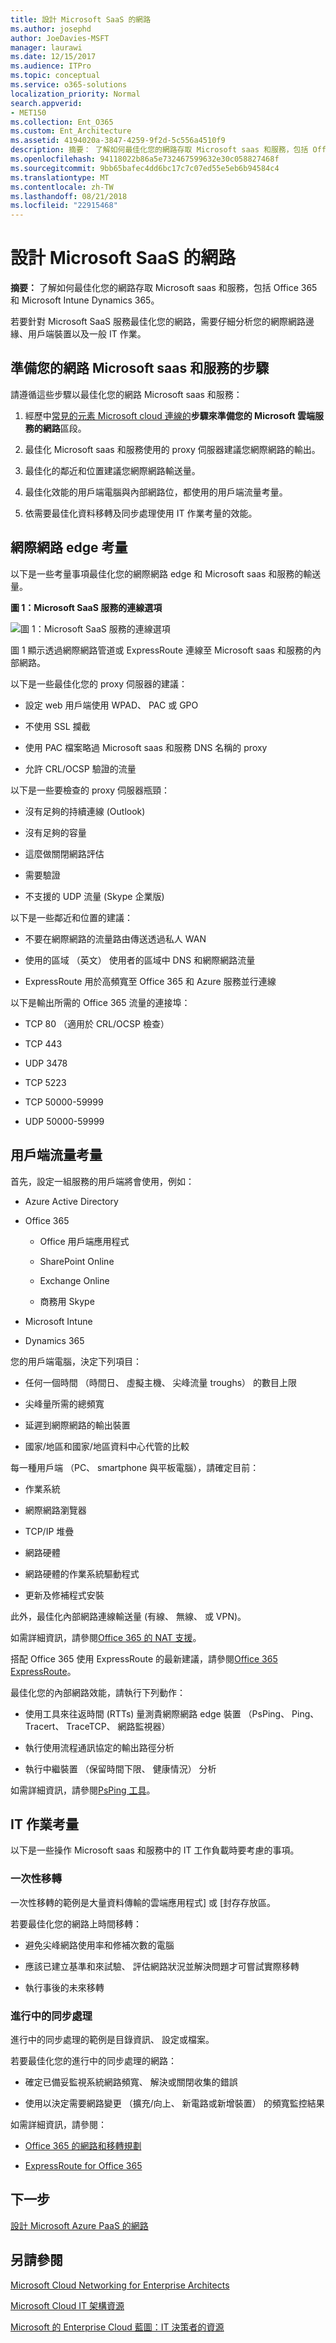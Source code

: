 ```yaml
---
title: 設計 Microsoft SaaS 的網路
ms.author: josephd
author: JoeDavies-MSFT
manager: laurawi
ms.date: 12/15/2017
ms.audience: ITPro
ms.topic: conceptual
ms.service: o365-solutions
localization_priority: Normal
search.appverid:
- MET150
ms.collection: Ent_O365
ms.custom: Ent_Architecture
ms.assetid: 4194020a-3847-4259-9f2d-5c556a4510f9
description: 摘要： 了解如何最佳化您的網路存取 Microsoft saas 和服務，包括 Office 365 和 Microsoft Intune Dynamics 365。
ms.openlocfilehash: 94118022b86a5e732467599632e30c058827468f
ms.sourcegitcommit: 9bb65bafec4dd6bc17c7c07ed55e5eb6b94584c4
ms.translationtype: MT
ms.contentlocale: zh-TW
ms.lasthandoff: 08/21/2018
ms.locfileid: "22915468"
---
```

# <a name="designing-networking-for-microsoft-saas"></a>設計 Microsoft SaaS 的網路

 **摘要：** 了解如何最佳化您的網路存取 Microsoft saas 和服務，包括 Office 365 和 Microsoft Intune Dynamics 365。
  
若要針對 Microsoft SaaS 服務最佳化您的網路，需要仔細分析您的網際網路邊緣、用戶端裝置以及一般 IT 作業。
  
## <a name="steps-to-prepare-your-network-for-microsoft-saas-services"></a>準備您的網路 Microsoft saas 和服務的步驟

請遵循這些步驟以最佳化您的網路 Microsoft saas 和服務：
  
1. 經歷中[常見的元素 Microsoft cloud 連線的](common-elements-of-microsoft-cloud-connectivity.md)**步驟來準備您的 Microsoft 雲端服務的網路**區段。
    
2. 最佳化 Microsoft saas 和服務使用的 proxy 伺服器建議您網際網路的輸出。
    
3. 最佳化的鄰近和位置建議您網際網路輸送量。
    
4. 最佳化效能的用戶端電腦與內部網路位，都使用的用戶端流量考量。
    
5. 依需要最佳化資料移轉及同步處理使用 IT 作業考量的效能。
    
## <a name="internet-edge-considerations"></a>網際網路 edge 考量

以下是一些考量事項最佳化您的網際網路 edge 和 Microsoft saas 和服務的輸送量。
  
**圖 1：Microsoft SaaS 服務的連線選項**

![圖 1：Microsoft SaaS 服務的連線選項](media/Network-Poster/SaaS1.png)
  
圖 1 顯示透過網際網路管道或 ExpressRoute 連線至 Microsoft saas 和服務的內部網路。
  
以下是一些最佳化您的 proxy 伺服器的建議：
  
- 設定 web 用戶端使用 WPAD、 PAC 或 GPO
    
- 不使用 SSL 攔截
    
- 使用 PAC 檔案略過 Microsoft saas 和服務 DNS 名稱的 proxy
    
- 允許 CRL/OCSP 驗證的流量
    
以下是一些要檢查的 proxy 伺服器瓶頸：
  
- 沒有足夠的持續連線 (Outlook)
    
- 沒有足夠的容量
    
- 這麼做關閉網路評估
    
- 需要驗證
    
- 不支援的 UDP 流量 (Skype 企業版)
    
以下是一些鄰近和位置的建議：
  
- 不要在網際網路的流量路由傳送透過私人 WAN
    
- 使用的區域 （英文） 使用者的區域中 DNS 和網際網路流量
    
- ExpressRoute 用於高頻寬至 Office 365 和 Azure 服務並行連線
    
以下是輸出所需的 Office 365 流量的連接埠：
  
- TCP 80 （適用於 CRL/OCSP 檢查）
    
- TCP 443
    
- UDP 3478
    
- TCP 5223
    
- TCP 50000-59999
    
- UDP 50000-59999
    
## <a name="client-usage-considerations"></a>用戶端流量考量

首先，設定一組服務的用戶端將會使用，例如：
  
- Azure Active Directory
    
- Office 365
    
  - Office 用戶端應用程式
    
  - SharePoint Online
    
  - Exchange Online
    
  - 商務用 Skype
    
- Microsoft Intune
    
- Dynamics 365
    
您的用戶端電腦，決定下列項目：
  
- 任何一個時間 （時間日、 虛擬主機、 尖峰流量 troughs） 的數目上限
    
- 尖峰量所需的總頻寬
    
- 延遲到網際網路的輸出裝置
    
- 國家/地區和國家/地區資料中心代管的比較
    
每一種用戶端 （PC、 smartphone 與平板電腦），請確定目前：
  
- 作業系統
    
- 網際網路瀏覽器
    
- TCP/IP 堆疊
    
- 網路硬體
    
- 網路硬體的作業系統驅動程式
    
- 更新及修補程式安裝
    
此外，最佳化內部網路連線輸送量 (有線、 無線、 或 VPN)。
  
如需詳細資訊，請參閱[Office 365 的 NAT 支援](https://support.office.com/article/NAT-support-with-Office-365-170e96ea-d65d-4e51-acac-1de56abe39b9)。
  
搭配 Office 365 使用 ExpressRoute 的最新建議，請參閱[Office 365 ExpressRoute](https://support.office.com/article/Azure-ExpressRoute-for-Office-365-6d2534a2-c19c-4a99-be5e-33a0cee5d3bd)。
  
最佳化您的內部網路效能，請執行下列動作：
  
- 使用工具來往返時間 (RTTs) 量測貴網際網路 edge 裝置 （PsPing、 Ping、 Tracert、 TraceTCP、 網路監視器）
    
- 執行使用流程通訊協定的輸出路徑分析
    
- 執行中繼裝置 （保留時間下限、 健康情況） 分析
    
如需詳細資訊，請參閱[PsPing 工具](https://technet.microsoft.com/sysinternals/jj729731.aspx)。
  
## <a name="it-operations-considerations"></a>IT 作業考量

以下是一些操作 Microsoft saas 和服務中的 IT 工作負載時要考慮的事項。
  
### <a name="one-time-migrations"></a>一次性移轉

一次性移轉的範例是大量資料傳輸的雲端應用程式] 或 [封存存放區。
  
若要最佳化您的網路上時間移轉：
  
- 避免尖峰網路使用率和修補次數的電腦
    
- 應該已建立基準和來試驗、 評估網路狀況並解決問題才可嘗試實際移轉
    
- 執行事後的未來移轉
    
### <a name="ongoing-synchronizations"></a>進行中的同步處理

進行中的同步處理的範例是目錄資訊、 設定或檔案。
  
若要最佳化您的進行中的同步處理的網路：
  
- 確定已備妥監視系統網路頻寬、 解決或關閉收集的錯誤
    
- 使用以決定需要網路變更 （擴充/向上、 新電路或新增裝置） 的頻寬監控結果
    
如需詳細資訊，請參閱：
  
- [Office 365 的網路和移轉規劃](https://aka.ms/tune)
    
- [ExpressRoute for Office 365](https://aka.ms/expressrouteoffice365)

## <a name="next-step"></a>下一步

[設計 Microsoft Azure PaaS 的網路](designing-networking-for-microsoft-azure-paas.md)
    
## <a name="see-also"></a>另請參閱

[Microsoft Cloud Networking for Enterprise Architects](microsoft-cloud-networking-for-enterprise-architects.md)
  
[Microsoft Cloud IT 架構資源](microsoft-cloud-it-architecture-resources.md)

[Microsoft 的 Enterprise Cloud 藍圖：IT 決策者的資源](https://sway.com/FJ2xsyWtkJc2taRD)



